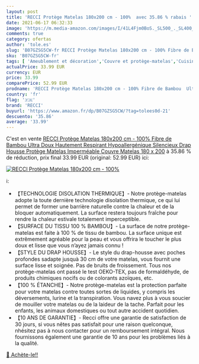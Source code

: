 ```yaml
---
layout: post
title: 'RECCI Protège Matelas 180x200 cm - 100%  avec 35.86 % rabais '
date: 2021-06-17 06:32:33
image: 'https://m.media-amazon.com/images/I/41L4Fjm0BoS._SL500_._SL400_.jpg'
comments: true
category: ofertas
author: 'tole.es'
slug: 'B07GZSG5CW-fr RECCI Protège Matelas 180x200 cm - 100% Fibre de Bambou...'
sku: 'B07GZSG5CW-fr'
tags: [ 'Ameublement et décoration','Couvre et protège-matelas','Cuisine et Maison','Linge de lit et oreillers','Literie et linge de maison','recci', ]
actualPrice: 33.99 EUR
currency: EUR
price: 33.99
comparePrice: 52.99 EUR
prodname: 'RECCI Protège Matelas 180x200 cm - 100% Fibre de Bambou  Ultra Doux  Hautement Respirant  Hypoallergénique  Silencieux  Drap Housse  Protège Matelas Imperméable  Couvre Matelas 180 x 200'
country: 'fr'
flag: '🇫🇷'
brand: 'RECCI'
buyurl: 'https://www.amazon.fr/dp/B07GZSG5CW/?tag=tolees0d-21'
descuento: '35.86'
average: '33.99'
---
```


C'est en vente [RECCI Protège Matelas 180x200 cm - 100% Fibre de Bambou  Ultra Doux  Hautement Respirant  Hypoallergénique  Silencieux  Drap Housse  Protège Matelas Imperméable  Couvre Matelas 180 x 200](https://www.amazon.fr/dp/B07GZSG5CW/?tag=tolees0d-21)  à  35.86 % de réduction, prix final  33.99 EUR (original: 52.99 EUR) ici:

[![RECCI Protège Matelas 180x200 cm - 100% ](https://m.media-amazon.com/images/I/41L4Fjm0BoS._SL500_._SL400_.jpg)](https://www.amazon.fr/dp/B07GZSG5CW/?tag=tolees0d-21)

ℹ️:

- 【TECHNOLOGIE DISOLATION THERMIQUE】- Notre protège-matelas adopte la toute dernière technologie disolation thermique, ce qui lui permet de former une barrière naturelle contre la chaleur et de la bloquer automatiquement. La surface restera toujours fraîche pour rendre la chaleur estivale totalement imperceptible.
- 【SURFACE DU TISSU 100 % BAMBOU】- La surface de notre protège-matelas est faite à 100 % de tissu de bambou. La surface unique est extrêmement agréable pour la peau et vous offrira le toucher le plus doux et lisse que vous n’ayez jamais connu !
- 【STYLE DU DRAP HOUSSE】- Le style du drap-housse avec poches profondes sadapte jusquà 30 cm de votre matelas, vous fournit une surface lisse et soignée. Pas de bruits de froissement. Tous nos protège-matelas ont passé le test OEKO-TEX, pas de formaldéhyde, de produits chimiques nocifs ou de colorants azoïques, etc.
- 【100 % ÉTANCHE】- Notre protège-matelas est la protection parfaite pour votre matelas contre toutes sortes de liquides, y compris les déversements, lurine et la transpiration. Vous navez plus à vous soucier de mouiller votre matelas ou de la laideur de la tache. Parfait pour les enfants, les animaux domestiques ou tout autre accident quotidien.
- 【10 ANS DE GARANTIE】- Recci offre une garantie de satisfaction de 30 jours, si vous nêtes pas satisfait pour une raison quelconque, nhésitez pas à nous contacter pour un remboursement intégral. Nous fournissons également une garantie de 10 ans pour les problèmes liés à la qualité.

[🛒 Achète-le!!](https://www.amazon.fr/dp/B07GZSG5CW/?tag=tolees0d-21)
